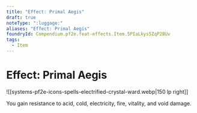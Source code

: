 ```yaml
---
title: "Effect: Primal Aegis"
draft: true
noteType: ":luggage:"
aliases: "Effect: Primal Aegis"
foundryId: Compendium.pf2e.feat-effects.Item.5PIaLkys5ZqP2BUv
tags:
  - Item
---
```


# Effect: Primal Aegis
![[systems-pf2e-icons-spells-electrified-crystal-ward.webp|150 lp right]]

You gain resistance to acid, cold, electricity, fire, vitality, and void damage.

